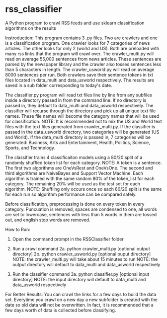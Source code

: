 # rss_classifier
A Python program to crawl RSS feeds and use sklearn classification algorithms on the results

Instroduction:
This program contains 3 .py files. Two are crawlers and one is a classification program. One crawler looks for 7 categories of news articles. The other looks for only 2 (world and US). Both are preloaded with many rss links that the program will crawl over. The crawler_multi.py will read on average 55,000 sentences from news articles. These sentences are parsed by the newspaper library and the crawler also tosses sentences less than 5 characters in length. The crawler_usworld.py will read on average 8000 sentences per run. Both crawlers save their sentence tokens in txt files located in data_multi and data_usworld respectively. The results are saved in a sub folder corresponding to today's date.

The classifier.py program will read txt files line by line from any subfiles inside a directory passed in from the command line. If no directory is passed in, they default to data_multi and data_usworld respectively. The classifier will recurse through the directory and pick up all unique text file names. These file names will become the category names that will be used for classification. NOTE: It is recommended not to mix the US and World text files with the text files generated from crawler_multi.py. If the classifier is passed in the data_usworld directory, two categories will be generated (US and World). If the data_multi directory is passed in, 7 categories will be generated: Business, Arts and Entertainment, Health, Politics, Science, Sports, and Technology. 

The classifier trains 4 classificaiton models using a 80/20 split of a randomly shuffled token list for each category. NOTE: A token is a sentence. The first two algorithms are OneVsRest and OneVsOne. The second and third algorithms are NaiveBayes and Support Vector Machine. Each algorithm is trained with the same random 80% of the token_list for each category. The remaining 20% will be used as the test set for each algorithm. NOTE: Shuffling only occurs once so each 80/20 split is the same for each run so algorithm performance can be compared safely. 

Before classification, preprocessing is done on every token in every category. Puncuation is removed, spaces are condensed to one, all words are set to lowercase, sentences with less than 5 words in them are tossed out, and english stop words are removed. 

How to Run:
1. Open the command prompt in the RSSClassifier folder
2. Run a crawl command
  2a. python crawler_multi.py [optional output directory]
  2b. python crawler_usworld.py [optional ouput directory]
NOTE: the crawler_multi.py will take about 15 minutes to run
NOTE: the output directory will default to data_multi and data_usworld respectively

3. Run the classifier command
  3a. python classifier.py [optional input directory]
 NOTE: the input directory will default to data_multi and data_usworld respectively
 
 For Better Results:
  You can crawl the links for a few days to build the data set. Everytime you crawl on a new day a new subfolder is created with the date so old data will not be overwritten. In fact, it is recommended that a few days worth of data is collected before classifying.
